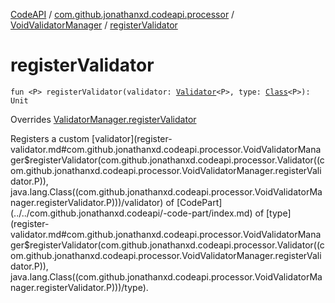 [CodeAPI](../../index.md) / [com.github.jonathanxd.codeapi.processor](../index.md) / [VoidValidatorManager](index.md) / [registerValidator](.)

# registerValidator

`fun <P> registerValidator(validator: `[`Validator`](../-validator/index.md)`<P>, type: `[`Class`](http://docs.oracle.com/javase/6/docs/api/java/lang/Class.html)`<P>): Unit`

Overrides [ValidatorManager.registerValidator](../-validator-manager/register-validator.md)

Registers a custom [validator](register-validator.md#com.github.jonathanxd.codeapi.processor.VoidValidatorManager$registerValidator(com.github.jonathanxd.codeapi.processor.Validator((com.github.jonathanxd.codeapi.processor.VoidValidatorManager.registerValidator.P)), java.lang.Class((com.github.jonathanxd.codeapi.processor.VoidValidatorManager.registerValidator.P)))/validator) of [CodePart](../../com.github.jonathanxd.codeapi/-code-part/index.md) of [type](register-validator.md#com.github.jonathanxd.codeapi.processor.VoidValidatorManager$registerValidator(com.github.jonathanxd.codeapi.processor.Validator((com.github.jonathanxd.codeapi.processor.VoidValidatorManager.registerValidator.P)), java.lang.Class((com.github.jonathanxd.codeapi.processor.VoidValidatorManager.registerValidator.P)))/type).

